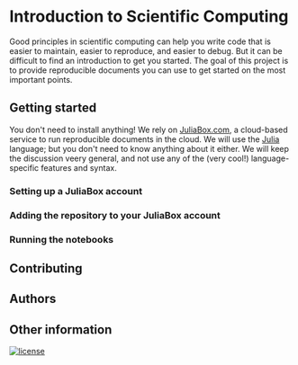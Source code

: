 # Introduction to Scientific Computing

Good principles in scientific computing can help you write code that is easier
to maintain, easier to reproduce, and easier to debug. But it can be difficult
to find an introduction to get you started. The goal of this project is to
provide reproducible documents you can use to get started on the most important
points.

## Getting started

You don't need to install anything! We rely on [JuliaBox.com][jlbox], a
cloud-based service to run reproducible documents in the cloud. We will use the [Julia][jl] language;
but you don't need to know anything about it either. We will keep the discussion veery general, and
not use any of the (very cool!) language-specific features and syntax.

[jlbox]: https://juliabox.com/
[jl]: http://julialang.org/

### Setting up a JuliaBox account

### Adding the repository to your JuliaBox account

### Running the notebooks

## Contributing

## Authors

## Other information

[![license](https://img.shields.io/github/license/tpoisot/IntroScientificComputing.svg?style=flat-square)]()
